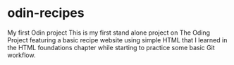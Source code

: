 # odin-recipes

My first Odin project
This is my first stand alone project on The Oding Project featuring a basic recipe website using simple HTML that I learned in the HTML foundations chapter while starting to practice some basic Git workflow.
